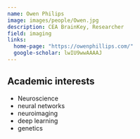 ```yaml
---
name: Owen Philips
image: images/people/Owen.jpg
description: CEA BrainKey, Researcher
field: imaging
links:
  home-page: "https://owenphillips.com/"
  google-scholar: lwIU9wwAAAAJ 
---
```


## Academic interests
- Neuroscience
- neural networks
- neuroimaging
- deep learning
- genetics
